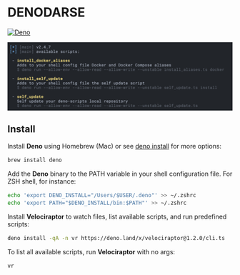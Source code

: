 # DENODARSE

[![Deno](https://github.com/rodbecc/deno-scripts/actions/workflows/deno.yml/badge.svg?event=pull_request)](https://github.com/rodbecc/deno-scripts/actions)

</p><img align="center" src="./assets/denon_output.png" style="{ padding: 20px 20px } " alt="the deno mascot dinosaur standing in the rain"></p>

## Install

Install **Deno** using Homebrew (Mac) or see
[deno install](https://github.com/denoland/deno_install/blob/master/README.md)
for more options:

```sh
brew install deno
```

Add the **Deno** binary to the PATH variable in your shell configuration file.
For ZSH shell, for instance:

```sh
echo 'export DENO_INSTALL="/Users/$USER/.deno"' >> ~/.zshrc
echo 'export PATH="$DENO_INSTALL/bin:$PATH"' >> ~/.zshrc
```

Install **Velociraptor** to watch files, list available scripts, and run
predefined scripts:

```sh
deno install -qA -n vr https://deno.land/x/velociraptor@1.2.0/cli.ts
```

To list all available scripts, run **Velociraptor** with no args:

```sh
vr
```
